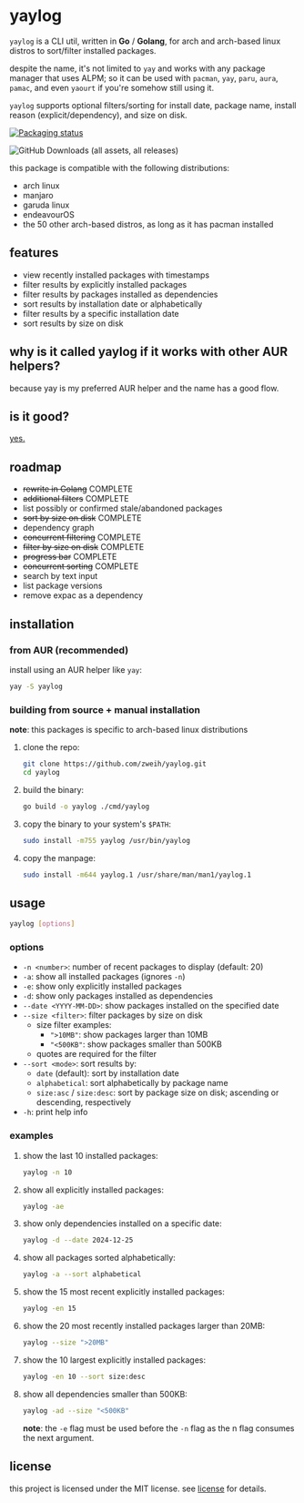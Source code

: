 # yaylog

`yaylog` is a CLI util, written in **Go** / **Golang**, for arch and arch-based linux distros to sort/filter installed packages.

despite the name, it's not limited to `yay` and works with any package manager that uses ALPM; so it can be used with `pacman`, `yay`, `paru`, `aura`, `pamac`, and even `yaourt` if you're somehow still using it.

`yaylog` supports optional filters/sorting for install date, package name, install reason (explicit/dependency), and size on disk.

[![Packaging status](https://repology.org/badge/vertical-allrepos/yaylog.svg)](https://repology.org/project/yaylog/versions)

![GitHub Downloads (all assets, all releases)](https://img.shields.io/github/downloads/Zweih/yaylog/total?style=for-the-badge&logo=archlinux&label=Downloads%20Since%202%2F4%2F2025&color=%20%231793d0)


this package is compatible with the following distributions:
 - arch linux
 - manjaro
 - garuda linux
 - endeavourOS
 - the 50 other arch-based distros, as long as it has pacman installed 

## features

- view recently installed packages with timestamps
- filter results by explicitly installed packages
- filter results by packages installed as dependencies
- sort results by installation date or alphabetically
- filter results by a specific installation date
- sort results by size on disk

## why is it called yaylog if it works with other AUR helpers?
because yay is my preferred AUR helper and the name has a good flow.

## is it good?
[yes.](https://news.ycombinator.com/item?id=3067434)

## roadmap

- ~~rewrite in Golang~~ COMPLETE
- ~~additional filters~~ COMPLETE
- list possibly or confirmed stale/abandoned packages
- ~~sort by size on disk~~ COMPLETE
- dependency graph
- ~~concurrent filtering~~ COMPLETE
- ~~filter by size on disk~~ COMPLETE
- ~~progress bar~~ COMPLETE
- ~~concurrent sorting~~ COMPLETE
- search by text input
- list package versions
- remove expac as a dependency

## installation

### from AUR (**recommended**)
install using an AUR helper like `yay`:
```bash
yay -S yaylog
```

### building from source + manual installation
**note**: this packages is specific to arch-based linux distributions

1. clone the repo:
   ```bash
   git clone https://github.com/zweih/yaylog.git
   cd yaylog
   ```
2. build the binary:
   ```bash
   go build -o yaylog ./cmd/yaylog
   ```
3. copy the binary to your system's `$PATH`:
   ```bash
   sudo install -m755 yaylog /usr/bin/yaylog
   ```
4. copy the manpage:
   ```bash
   sudo install -m644 yaylog.1 /usr/share/man/man1/yaylog.1
   ```

## usage

```bash
yaylog [options]
```

### options
- `-n <number>`: number of recent packages to display (default: 20)
- `-a`: show all installed packages (ignores `-n`)
- `-e`: show only explicitly installed packages
- `-d`: show only packages installed as dependencies
- `--date <YYYY-MM-DD>`: show packages installed on the specified date
- `--size <filter>`: filter packages by size on disk
   - size filter examples:
      - `">10MB"`: show packages larger than 10MB
      - `"<500KB"`: show packages smaller than 500KB
  - quotes are required for the filter
- `--sort <mode>`: sort results by:
  - `date` (default): sort by installation date
  - `alphabetical`: sort alphabetically by package name
  - `size:asc` / `size:desc`: sort by package size on disk; ascending or descending, respectively
- `-h`: print help info

### examples
1. show the last 10 installed packages:
   ```bash
   yaylog -n 10
   ```
2. show all explicitly installed packages:
   ```bash
   yaylog -ae
   ```
3. show only dependencies installed on a specific date:
   ```bash
   yaylog -d --date 2024-12-25
   ```
4. show all packages sorted alphabetically:
   ```bash
   yaylog -a --sort alphabetical
   ```
5. show the 15 most recent explicitly installed packages:
   ```bash
   yaylog -en 15
   ```
6. show the 20 most recently installed packages larger than 20MB:
   ```bash
   yaylog --size ">20MB"
   ```
7. show the 10 largest explicitly installed packages:
   ```bash
   yaylog -en 10 --sort size:desc
   ```
8. show all dependencies smaller than 500KB:
   ```bash
   yaylog -ad --size "<500KB"
   ```

   **note**: the `-e` flag must be used before the `-n` flag as the n flag consumes the next argument.

## license

this project is licensed under the MIT license. see [license](LICENSE) for details.
